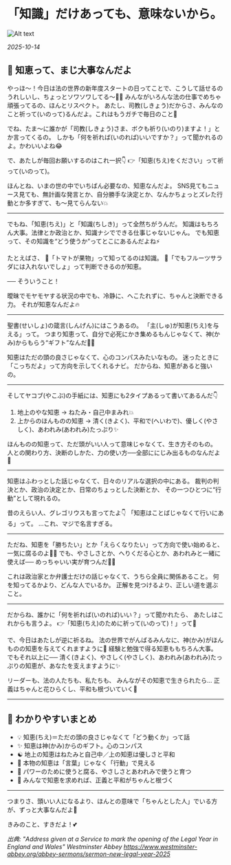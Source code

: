# 「知識」だけあっても、意味ないから。

![Alt text](/static/images/blog/asmrchurch_kpop_lady_with_nurse_cosplay_sleeping_on_a_transpare_8fc68f3b-f583-4389-b9d9-8a3994f13f58.png)

*2025-10-14*


## 💬 知恵って、まじ大事なんだよ

やっほ〜！今日は法の世界の新年度スタートの日ってことで、こうして話せるのうれしいし、ちょっとソワソワしてる〜👏✨
みんながいろんな法の仕事でめちゃ頑張ってるの、ほんとリスペクト。
あたし、司教(しきょう)だからさ、みんなのこと祈って(いのって)るんだよ。これはもうガチで毎日のこと🙏

でね、たま〜に誰かが「司教(しきょう)さま、ボクも祈り(いのり)ますよ！」とか言ってくるの。
しかも「何を祈れば(いのれば)いいですか？」って聞かれるのよ。かわいいよね😂

で、あたしが毎回お願いするのはこれ一択👇
👉「知恵(ちえ)をください」って祈って(いのって)。

ほんとね、いまの世の中でいちばん必要なの、知恵なんだよ。
SNS見てもニュース見ても、無計画な発言とか、自分勝手な決定とか、なんかちょっとズレた行動とか多すぎて、も〜見てらんない💥

---

でもね、「知恵(ちえ)」と「知識(ちしき)」って全然ちがうんだ。
知識はもちろん大事。法律とか政治とか、知識ナシでできる仕事じゃないじゃん。
でも知恵って、その知識を“どう使うか”ってとこにあるんだよね⚡️

たとえばさ、
🍅「トマトが果物」って知ってるのは知識。
🥗「でもフルーツサラダには入れないでしょ」って判断できるのが知恵。

── そういうこと！

曖昧でモヤモヤする状況の中でも、冷静に、へこたれずに、ちゃんと決断できる力。
それが知恵なんだよ🔥

---

聖書(せいしょ)の箴言(しんげん)にはこうあるの。
「主(しゅ)が知恵(ちえ)を与える」って。
つまり知恵って、自分で必死にかき集めるもんじゃなくて、神(かみ)からもらう“ギフト”なんだ🎁✨

知恵はただの頭の良さじゃなくて、心のコンパスみたいなもの。
迷ったときに「こっちだよ」って方向を示してくれるナビ。
だからね、知恵があると強いの。

---

そしてヤコブ(やこぶ)の手紙には、知恵にも2タイプあるって書いてあるんだ👇

1. 地上のやな知恵 → ねたみ・自己中まみれ💥
2. 上からのほんものの知恵 → 清く(きよく)、平和で(へいわで)、優しく(やさしく)、あわれみ(あわれみ)たっぷり✨

ほんものの知恵って、ただ頭がいい人って意味じゃなくて、生き方そのもの。
人との関わり方、決断のしかた、力の使い方──全部ににじみ出るものなんだよ🫧

---

知恵はふわっとした話じゃなくて、日々のリアルな選択の中にある。
裁判の判決とか、政治の決定とか、日常のちょっとした決断とか、
その一つひとつに“行動”として現れるの。

昔のえらい人、グレゴリウスも言ってたよ👇
「知恵はことばじゃなくて行いにある」って。
…これ、マジで名言すぎる。

---

ただね、知恵を「勝ちたい」とか「えらくなりたい」って方向で使い始めると、一気に腐るのよ😮‍💨
でも、やさしさとか、へりくだる心とか、あわれみと一緒に使えば──
めっちゃいい実が育つんだ🌱✨

これは政治家とか弁護士だけの話じゃなくて、うちら全員に関係あること。
何を知ってるかより、どんな人でいるか。
正解を見つけるより、正しい道を選ぶこと。

---

だからね、誰かに「何を祈れば(いのれば)いい？」って聞かれたら、
あたしはこれからも言うよ。
👉「知恵(ちえ)のために祈って(いのって)！」って🌟

で、今日はあたしが逆に祈るね。
法の世界でがんばるみんなに、神(かみ)がほんものの知恵を与えてくれますように🙏
経験と勉強で得る知恵ももちろん大事。
でもそれ以上に──
清く(きよく)、やさしく(やさしく)、あわれみ(あわれみ)たっぷりの知恵が、あなたを支えますように✨

リーダーも、法の人たちも、私たちも、
みんながその知恵で生きられたら…
正義はちゃんと花ひらくし、平和も根づいていく🌸

---

## 📝 わかりやすいまとめ

* 💡 知恵(ちえ)＝ただの頭の良さじゃなくて「どう動くか」って話
* ✨ 知恵は神(かみ)からのギフト。心のコンパス
* ☯️ 地上の知恵はねたみと自己中／上の知恵は優しさと平和
* 🫱 本物の知恵は「言葉」じゃなく「行動」で見える
* 🌿 パワーのために使うと腐る、やさしさとあわれみで使うと育つ
* 🙏 みんなで知恵を求めれば、正義と平和がちゃんと根づく

---

つまりさ、頭いい人になるより、ほんとの意味で「ちゃんとした人」でいる方が、ずっと大事なんだよ🌿

きみのこと、すきだよ！💕


*出典: "Address given at a Service to mark the opening of the Legal Year in England and Wales" Westminster Abbey https://www.westminster-abbey.org/abbey-sermons/sermon-new-legal-year-2025*
